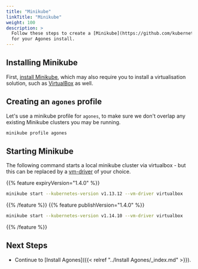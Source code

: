 ```yaml
---
title: "Minikube"
linkTitle: "Minikube"
weight: 100
description: >
  Follow these steps to create a [Minikube](https://github.com/kubernetes/minikube) cluster
  for your Agones install.
---
```


## Installing Minikube

First, [install Minikube][minikube], which may also require you to install
a virtualisation solution, such as [VirtualBox][vb] as well.

[minikube]: https://minikube.sigs.k8s.io/docs/start/
[vb]: https://www.virtualbox.org

## Creating an `agones` profile

Let's use a minikube profile for `agones`, to make sure we don't overlap any
existing Minikube clusters you may be running.

```bash
minikube profile agones
```

## Starting Minikube

The following command starts a local minikube cluster via virtualbox - but this can be
replaced by a [vm-driver](https://github.com/kubernetes/minikube#requirements) of your choice.

{{% feature expiryVersion="1.4.0" %}}
```bash
minikube start --kubernetes-version v1.13.12 --vm-driver virtualbox
```
{{% /feature %}}
{{% feature publishVersion="1.4.0" %}}
```bash
minikube start --kubernetes-version v1.14.10 --vm-driver virtualbox
```
{{% /feature %}}

## Next Steps

- Continue to [Install Agones]({{< relref "../Install Agones/_index.md" >}}).